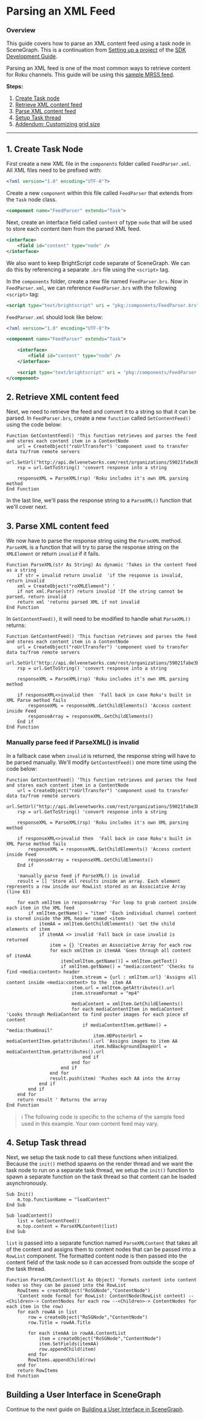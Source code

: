 # Parsing an XML Feed

### Overview

This guide covers how to parse an XML content feed using a task node in SceneGraph. This is a continuation from [Setting up a project](/project-setup.md) of the [SDK Development Guide](https://github.com/rokudev/SDK-Development-Guide).

Parsing an XML feed is one of the most common ways to retrieve content for Roku channels. This guide will be using this [sample MRSS feed](http://api.delvenetworks.com/rest/organizations/59021fabe3b645968e382ac726cd6c7b/channels/1cfd09ab38e54f48be8498e0249f5c83/media.rss).

**Steps:**

1. [Create Task node](#1-create-task-node)
2. [Retrieve XML content feed](#2-retrieve-xml-content-feed)
3. [Parse XML content feed](#3-parse-xml-content-feed)
4. [Setup Task thread](#4-setup-task-thread)
5. [Addendum: Customizing grid size](#5-addendum-customizing-grid-size)

---

## 1. Create Task Node

First create a new XML file in the `components` folder called `FeedParser.xml`. All XML files need to be prefixed with:

```xml
<?xml version="1.0" encoding="UTF-8"?>
```

Create a new `component` within this file called `FeedParser` that extends from the `Task` node class.

```xml
<component name="FeedParser" extends="Task">
```

Next, create an interface field called `content` of type `node` that will be used to store each content item from the parsed XML feed.

```xml
<interface>
    <field id="content" type="node" />
</interface>
```

We also want to keep BrightScript code separate of SceneGraph. We can do this by referencing a separate `.brs` file using the `<script>` tag.

In the `components` folder, create a new file named `FeedParser.brs`. Now in `FeedParser.xml`, we can reference `FeedParser.brs` with the following `<script>` tag:

```xml
<script type="text/brightscript" uri = "pkg:/components/FeedParser.brs"/>
```

`FeedParser.xml` should look like below:
```xml
<?xml version="1.0" encoding="UTF-8"?>

<component name="FeedParser" extends="Task">

    <interface>
        <field id="content" type="node" />
    </interface>

    <script type="text/brightscript" uri = "pkg:/components/FeedParser.brs"/>
</component>
```

## 2. Retrieve XML content feed

Next, we need to retrieve the feed and convert it to a string so that it can be parsed. In `FeedParser.brs`, create a new `function` called `GetContentFeed()` using the code below:

```brightscript
Function GetContentFeed() 'This function retrieves and parses the feed and stores each content item in a ContentNode
    url = CreateObject("roUrlTransfer") 'component used to transfer data to/from remote servers
    url.SetUrl("http://api.delvenetworks.com/rest/organizations/59021fabe3b645968e382ac726cd6c7b/channels/1cfd09ab38e54f48be8498e0249f5c83/media.rss")
    rsp = url.GetToString() 'convert response into a string

    responseXML = ParseXML(rsp) 'Roku includes it's own XML parsing method
End Function
```

In the last line, we'll pass the response string to a `ParseXML()` function that we'll cover next.

## 3. Parse XML content feed

We now have to parse the response string using the `ParseXML` method. `ParseXML` is a function that will try to parse the response string on the `XMLElement` or return `invalid` if it fails.

```brightscript
Function ParseXML(str As String) As dynamic 'Takes in the content feed as a string
    if str = invalid return invalid  'if the response is invalid, return invalid
    xml = CreateObject("roXMLElement") '
    if not xml.Parse(str) return invalid 'If the string cannot be parsed, return invalid
    return xml 'returns parsed XML if not invalid
End Function
```

In `GetContentFeed()`, it will need to be modified to handle what `ParseXML()` returns:

```brightscript
Function GetContentFeed() 'This function retrieves and parses the feed and stores each content item in a ContentNode
    url = CreateObject("roUrlTransfer") 'component used to transfer data to/from remote servers
    url.SetUrl("http://api.delvenetworks.com/rest/organizations/59021fabe3b645968e382ac726cd6c7b/channels/1cfd09ab38e54f48be8498e0249f5c83/media.rss")
    rsp = url.GetToString() 'convert response into a string

    responseXML = ParseXML(rsp) 'Roku includes it's own XML parsing method

    if responseXML<>invalid then  'Fall back in case Roku's built in XML Parse method fails
        responseXML = responseXML.GetChildElements() 'Access content inside Feed
        responseArray = responseXML.GetChildElements()
    End if
End Function
```

### Manually parse feed if ParseXML() is invalid

In a fallback case when `invalid` is returned, the response string will have to be parsed manually. We'll modify `GetContentFeed()` one more time using the code below:

```brightscript
Function GetContentFeed() 'This function retrieves and parses the feed and stores each content item in a ContentNode
    url = CreateObject("roUrlTransfer") 'component used to transfer data to/from remote servers
    url.SetUrl("http://api.delvenetworks.com/rest/organizations/59021fabe3b645968e382ac726cd6c7b/channels/1cfd09ab38e54f48be8498e0249f5c83/media.rss")
    rsp = url.GetToString() 'convert response into a string

    responseXML = ParseXML(rsp) 'Roku includes it's own XML parsing method

    if responseXML<>invalid then  'Fall back in case Roku's built in XML Parse method fails
        responseXML = responseXML.GetChildElements() 'Access content inside Feed
        responseArray = responseXML.GetChildElements()
    End if

    'manually parse feed if ParseXML() is invalid
    result = [] 'Store all results inside an array. Each element represents a row inside our RowList stored as an Associative Array (line 63)

    for each xmlItem in responseArray 'For loop to grab content inside each item in the XML feed
        if xmlItem.getName() = "item" 'Each individual channel content is stored inside the XML header named <item>
            itemAA = xmlItem.GetChildElements() 'Get the child elements of item
            if itemAA <> invalid 'Fall back in case invalid is returned
                item = {} 'Creates an Associative Array for each row
                for each xmlItem in itemAA 'Goes through all content of itemAA
                    item[xmlItem.getName()] = xmlItem.getText()
                    if xmlItem.getName() = "media:content" 'Checks to find <media:content> header
                        item.stream = {url : xmlItem.url} 'Assigns all content inside <media:content> to the  item AA
                        item.url = xmlItem.getAttributes().url
                        item.streamFormat = "mp4"

                        mediaContent = xmlItem.GetChildElements()
                        for each mediaContentItem in mediaContent 'Looks through MediaContent to find poster images for each piece of content
                            if mediaContentItem.getName() = "media:thumbnail"
                                item.HDPosterUrl = mediaContentItem.getattributes().url 'Assigns images to item AA
                                item.hdBackgroundImageUrl = mediaContentItem.getattributes().url
                            end if
                        end for
                    end if
                end for
                result.push(item) 'Pushes each AA into the Array
            end if
        end if
    end for
    return result ' Returns the array
End Function
```

> :information_source: The following code is specific to the schema of the sample feed used in this example. Your own content feed may vary.

## 4. Setup Task thread

Next, we setup the task node to call these functions when initialized. Because the `init()` method spawns on the render thread and we want the task node to run on a separate task thread, we setup the `init()` function to spawn a separate function on the task thread so that content can be loaded asynchronously.

```brightscript
Sub Init()
    m.top.functionName = "loadContent"
End Sub

Sub loadContent()
    list = GetContentFeed()
    m.top.content = ParseXMLContent(list)
End Sub
```

`list` is passed into a separate function named `ParseXMLContent` that takes all of the content and assigns them to content nodes that can be passed into a `RowList` component. The formatted content node is then passed into the content field of the task node so it can accessed from outside the scope of the task thread.

```brightscript
Function ParseXMLContent(list As Object) 'Formats content into content nodes so they can be passed into the RowList
    RowItems = createObject("RoSGNode","ContentNode")
    'Content node format for RowList: ContentNode(RowList content) --<Children>-> ContentNodes for each row --<Children>-> ContentNodes for each item in the row)
    for each rowAA in list
        row = createObject("RoSGNode","ContentNode")
        row.Title = rowAA.Title

        for each itemAA in rowAA.ContentList
            item = createObject("RoSGNode","ContentNode")
            item.SetFields(itemAA)
            row.appendChild(item)
        end for
        RowItems.appendChild(row)
    end for
    return RowItems
End Function
```

## Building a User Interface in SceneGraph

Continue to the next guide on [Building a User Interface in SceneGraph](/scenegraph-ui.md).
